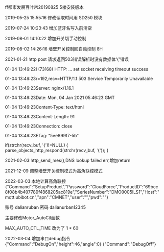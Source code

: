 ff都市发展百叶帘20190825   5楼安装版本

2019-05-25 15:55:16  修改读取时间用 SD250 模块

2019-07-24 10:23:43 增加蓝牙名写入前清空

2019-08-01 14:10:22 增加开关切手动控制

2019-08-02 14:26:16 墙壁开关控制回自动控制 8H

2021-01-21
http post 请求返回503错误解析时没有数据体'{'错误

01-04 13:46:22I (73168) HTTP: ... set socket receiving timeout success

01-04 13:46:23r=192,recv=HTTP/1.1 503 Service Temporarily Unavailable

01-04 13:46:23Server: nginx/1.16.1

01-04 13:46:23Date: Mon, 04 Jan 2021 05:46:23 GMT

01-04 13:46:23Content-Type: text/html

01-04 13:46:23Content-Length: 91

01-04 13:46:23Connection: close

01-04 13:46:23ETag: "5ee899f7-5b"

if(strchr(recv_buf, '{')!=NULL)
{
    parse_objects_http_respond(strchr(recv_buf, '{'));
}

2021-02-03
http_send_mes(),DNS lookup failed err,增加return

2021-12-09
调整墙壁开关控制模式为高角联控模式

2022-03-03
本地计算高角联控
{"Command":"SetupProduct","Password":"CloudForce","ProductID":"69bcc8f08b4b407789f4868205ac819e","SeriesNumber":"DMO0005ILS1","Host":"mqtt.ubibot.cn","apn":"CMNET","user":"","pwd":""}

账号 dalianruban
密码 dalianurban12345

主要修改Motor_AutoCtl函数

MAX_AUTO_CTL_TIME 改为了 1 * 60

2022-03-04
增加串口debug指令
{"Command":"DebugOn","height":46,"angle":0}
{"Command":"DebugOff"}